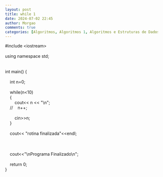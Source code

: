 ```yaml
---
layout: post
title: while 1
date: 2024-07-02 22:45
author: Morgao
comments: true
categories: [Algoritmos, Algoritmos 1, Algoritmos e Estruturas de Dados, beecrowd, Linguagem C, Programação]
---
```

#include &lt;iostream&gt;<br /><br />using namespace std;<br /><br /><br />int main() {<br />&nbsp;&nbsp;&nbsp; <br />&nbsp;&nbsp;&nbsp; int n=0;<br />&nbsp;&nbsp;&nbsp; <br />&nbsp;&nbsp;&nbsp; while(n&lt;10)<br />&nbsp;&nbsp;&nbsp; {<br />&nbsp;&nbsp;&nbsp; &nbsp;&nbsp;&nbsp; cout&lt;&lt; n &lt;&lt; "\n";<br />&nbsp;&nbsp;&nbsp; //&nbsp;&nbsp;&nbsp; n++;<br />&nbsp;&nbsp;&nbsp; &nbsp;&nbsp;&nbsp; <br />&nbsp;&nbsp;&nbsp; &nbsp;&nbsp;&nbsp; cin&gt;&gt;n;<br />&nbsp;&nbsp;&nbsp; }<br />&nbsp;&nbsp;&nbsp; <br />&nbsp;&nbsp;&nbsp; cout&lt;&lt; "rotina finalizada"&lt;&lt;endl;<br /><br />&nbsp;&nbsp;&nbsp; <br />&nbsp;&nbsp;&nbsp; <br />&nbsp;&nbsp;&nbsp; cout&lt;&lt;"\nPrograma Finalizado\n";<br />&nbsp;&nbsp;&nbsp; <br />&nbsp;&nbsp;&nbsp; return 0;<br />}

